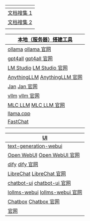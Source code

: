 | []()                                               |
|----------------------------------------------------|
| [文档搜集 1](./AI.md)                                  |
| [文档搜集 2](./AI_USE.md)                              |
| []()                                               |

| [本地（服务器）搭建工具]()                                                                                         |
|---------------------------------------------------------------------------------------------------------|
| [ollama](https://github.com/ollama/ollama) [ollama 官网](https://ollama.com/)                             |
| [gpt4all](https://github.com/nomic-ai/gpt4all) [gpt4all 官网](https://www.nomic.ai/gpt4all)               |
| [LM Studio](https://github.com/lmstudio-ai) [LM Studio 官网](https://lmstudio.ai/)                        |
| [AnythingLLM](https://github.com/Mintplex-Labs/anything-llm) [AnythingLLM 官网](https://anythingllm.com/) |
| [Jan](https://github.com/janhq/jan) [Jan 官网](https://jan.ai/)                                           |
| [vllm](https://github.com/vllm-project/vllm) [vllm 官网](https://docs.vllm.ai/en/latest/#)                |
| [MLC LLM](https://github.com/mlc-ai/mlc-llm) [MLC LLM 官网](https://llm.mlc.ai/)                          |
| [llama.cpp](https://github.com/ggerganov/llama.cpp)                                                     |
| [FastChat](https://github.com/lm-sys/FastChat)                                                          |
| []()                                                                                                    |

| [UI]()                                                                                                 |
|--------------------------------------------------------------------------------------------------------|
| [text-generation-webui](https://github.com/oobabooga/text-generation-webui)                            |
| [Open WebUI](https://github.com/open-webui/open-webui) [Open WebUI 官网](https://openwebui.com/)         |
| [dify](https://github.com/langgenius/dify) [dify 官网](https://dify.ai/)                                 |
| [LibreChat](https://github.com/danny-avila/LibreChat) [LibreChat 官网](https://www.librechat.ai/)        |
| [chatbot-ui](https://github.com/mckaywrigley/chatbot-ui) [chatbot-ui 官网](https://www.jointakeoff.com/) |
| [lollms-webui](https://github.com/ParisNeo/lollms-webui)  [lollms-webui 官网](https://lollms.com/)       |
| [Chatbox](https://github.com/Bin-Huang/Chatbox) [Chatbox 官网](https://chatboxai.app/)                   |
| []()  [ 官网]()                                                                                          |
